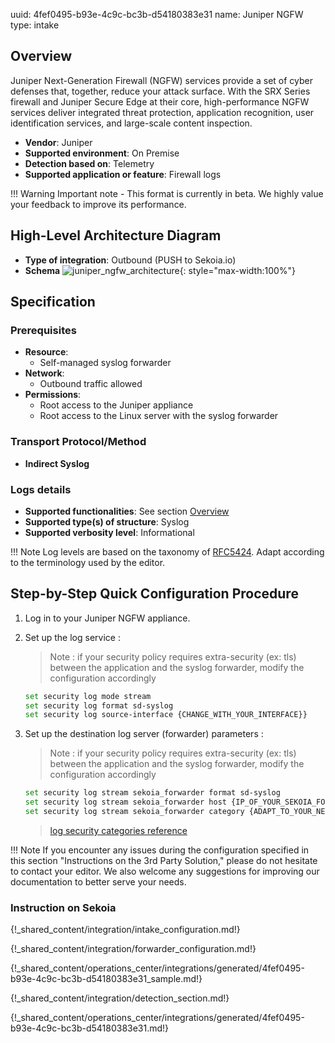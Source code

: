 uuid: 4fef0495-b93e-4c9c-bc3b-d54180383e31
name: Juniper NGFW
type: intake

## Overview

Juniper Next-Generation Firewall (NGFW) services provide a set of cyber defenses that, together, reduce your attack surface. With the SRX Series firewall and Juniper Secure Edge at their core, high-performance NGFW services deliver integrated threat protection, application recognition, user identification services, and large-scale content inspection.

- **Vendor**: Juniper
- **Supported environment**: On Premise
- **Detection based on**: Telemetry
- **Supported application or feature**: Firewall logs

!!! Warning
    Important note - This format is currently in beta. We highly value your feedback to improve its performance.

## High-Level Architecture Diagram

- **Type of integration**: Outbound (PUSH to Sekoia.io)
- **Schema**
![juniper_ngfw_architecture](/assets/integration/juniper_ngfw_architecture.png){: style="max-width:100%"}

## Specification

### Prerequisites

- **Resource**:
    - Self-managed syslog forwarder
- **Network**:
    - Outbound traffic allowed
- **Permissions**:
    - Root access to the Juniper appliance
    - Root access to the Linux server with the syslog forwarder

### Transport Protocol/Method

- **Indirect Syslog**

### Logs details

- **Supported functionalities**: See section [Overview](#overview)
- **Supported type(s) of structure**: Syslog
- **Supported verbosity level**: Informational

!!! Note
    Log levels are based on the taxonomy of [RFC5424](https://datatracker.ietf.org/doc/html/rfc5424). Adapt according to the terminology used by the editor.

## Step-by-Step Quick Configuration Procedure

1. Log in to your Juniper NGFW appliance.
2. Set up the log service :
    
    > Note : if your security policy requires extra-security (ex: tls) between the application and the syslog forwarder,    modify the configuration accordingly

    ```bash
    set security log mode stream
    set security log format sd-syslog
    set security log source-interface {CHANGE_WITH_YOUR_INTERFACE}}
    ```

3. Set up the destination log server (forwarder) parameters : 

    > Note : if your security policy requires extra-security (ex: tls) between the application and the syslog forwarder, modify the configuration accordingly

    ```bash
    set security log stream sekoia_forwarder format sd-syslog
    set security log stream sekoia_forwarder host {IP_OF_YOUR_SEKOIA_FORWARDER} port {SEKOIA_FORWARDER_SPECIFIC_PORT}
    set security log stream sekoia_forwarder category {ADAPT_TO_YOUR_NEEDS}
    ```
    > [log security categories reference](https://www.juniper.net/documentation/us/en/software/junos/cli-reference/topics/ref/statement/security-edit-category-security-logging.html)

!!! Note
    If you encounter any issues during the configuration specified in this section "Instructions on the 3rd Party Solution," please do not hesitate to contact your editor. We also welcome any suggestions for improving our documentation to better serve your needs.

### Instruction on Sekoia

{!_shared_content/integration/intake_configuration.md!}

{!_shared_content/integration/forwarder_configuration.md!}

{!_shared_content/operations_center/integrations/generated/4fef0495-b93e-4c9c-bc3b-d54180383e31_sample.md!}

{!_shared_content/integration/detection_section.md!}

{!_shared_content/operations_center/integrations/generated/4fef0495-b93e-4c9c-bc3b-d54180383e31.md!}
